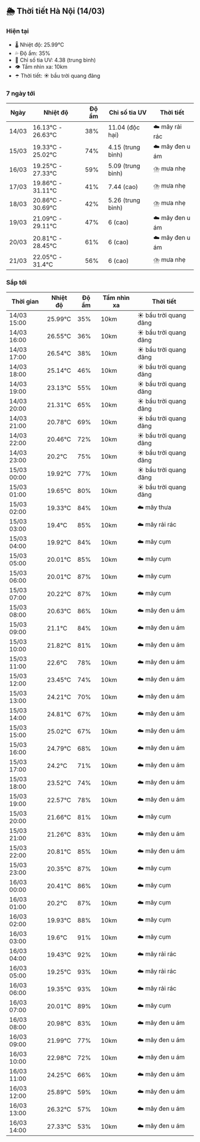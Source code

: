 ## 🌦️ Thời tiết Hà Nội (14/03)

### Hiện tại

- 🌡️ Nhiệt độ: 25.99℃
- 💦 Độ ẩm: 35%
- 🌟 Chỉ số tia UV: 4.38 (trung bình)
- 👁️ Tầm nhìn xa: 10km
- ☂️ Thời tiết: ☀️ bầu trời quang đãng

### 7 ngày tới

| Ngày | Nhiệt độ | Độ ẩm | Chỉ số tia UV | Thời tiết |
| --- | --- | --- | --- | --- |
| 14/03 | 16.13℃ - 26.63℃ | 38% | 11.04 (độc hại) | ☁️ mây rải rác |
| 15/03 | 19.33℃ - 25.02℃ | 74% | 4.15 (trung bình) | ☁️ mây đen u ám |
| 16/03 | 19.25℃ - 27.33℃ | 59% | 5.09 (trung bình) | ⛈️ mưa nhẹ |
| 17/03 | 19.86℃ - 31.11℃ | 41% | 7.44 (cao) | ⛈️ mưa nhẹ |
| 18/03 | 20.86℃ - 30.69℃ | 42% | 5.26 (trung bình) | ⛈️ mưa nhẹ |
| 19/03 | 21.09℃ - 29.11℃ | 47% | 6 (cao) | ☁️ mây đen u ám |
| 20/03 | 20.81℃ - 28.45℃ | 61% | 6 (cao) | ☁️ mây đen u ám |
| 21/03 | 22.05℃ - 31.4℃ | 56% | 6 (cao) | ⛈️ mưa nhẹ |

### Sắp tới

| Thời gian | Nhiệt độ | Độ ẩm | Tầm nhìn xa | Thời tiết |
| --- | --- | --- | --- | --- |
| 14/03 15:00 | 25.99℃ | 35% | 10km | ☀️ bầu trời quang đãng |
| 14/03 16:00 | 26.55℃ | 36% | 10km | ☀️ bầu trời quang đãng |
| 14/03 17:00 | 26.54℃ | 38% | 10km | ☀️ bầu trời quang đãng |
| 14/03 18:00 | 25.14℃ | 46% | 10km | ☀️ bầu trời quang đãng |
| 14/03 19:00 | 23.13℃ | 55% | 10km | ☀️ bầu trời quang đãng |
| 14/03 20:00 | 21.31℃ | 65% | 10km | ☀️ bầu trời quang đãng |
| 14/03 21:00 | 20.78℃ | 69% | 10km | ☀️ bầu trời quang đãng |
| 14/03 22:00 | 20.46℃ | 72% | 10km | ☀️ bầu trời quang đãng |
| 14/03 23:00 | 20.2℃ | 75% | 10km | ☀️ bầu trời quang đãng |
| 15/03 00:00 | 19.92℃ | 77% | 10km | ☀️ bầu trời quang đãng |
| 15/03 01:00 | 19.65℃ | 80% | 10km | ☀️ bầu trời quang đãng |
| 15/03 02:00 | 19.33℃ | 84% | 10km | ☁️ mây thưa |
| 15/03 03:00 | 19.4℃ | 85% | 10km | ☁️ mây rải rác |
| 15/03 04:00 | 19.92℃ | 84% | 10km | ☁️ mây cụm |
| 15/03 05:00 | 20.01℃ | 85% | 10km | ☁️ mây cụm |
| 15/03 06:00 | 20.01℃ | 87% | 10km | ☁️ mây cụm |
| 15/03 07:00 | 20.22℃ | 87% | 10km | ☁️ mây cụm |
| 15/03 08:00 | 20.63℃ | 86% | 10km | ☁️ mây đen u ám |
| 15/03 09:00 | 21.1℃ | 84% | 10km | ☁️ mây đen u ám |
| 15/03 10:00 | 21.82℃ | 81% | 10km | ☁️ mây đen u ám |
| 15/03 11:00 | 22.6℃ | 78% | 10km | ☁️ mây đen u ám |
| 15/03 12:00 | 23.45℃ | 74% | 10km | ☁️ mây đen u ám |
| 15/03 13:00 | 24.21℃ | 70% | 10km | ☁️ mây đen u ám |
| 15/03 14:00 | 24.81℃ | 67% | 10km | ☁️ mây đen u ám |
| 15/03 15:00 | 25.02℃ | 67% | 10km | ☁️ mây đen u ám |
| 15/03 16:00 | 24.79℃ | 68% | 10km | ☁️ mây đen u ám |
| 15/03 17:00 | 24.2℃ | 71% | 10km | ☁️ mây đen u ám |
| 15/03 18:00 | 23.52℃ | 74% | 10km | ☁️ mây đen u ám |
| 15/03 19:00 | 22.57℃ | 78% | 10km | ☁️ mây đen u ám |
| 15/03 20:00 | 21.66℃ | 81% | 10km | ☁️ mây cụm |
| 15/03 21:00 | 21.26℃ | 83% | 10km | ☁️ mây đen u ám |
| 15/03 22:00 | 20.81℃ | 85% | 10km | ☁️ mây đen u ám |
| 15/03 23:00 | 20.35℃ | 87% | 10km | ☁️ mây cụm |
| 16/03 00:00 | 20.41℃ | 86% | 10km | ☁️ mây cụm |
| 16/03 01:00 | 20.2℃ | 87% | 10km | ☁️ mây cụm |
| 16/03 02:00 | 19.93℃ | 88% | 10km | ☁️ mây cụm |
| 16/03 03:00 | 19.6℃ | 91% | 10km | ☁️ mây cụm |
| 16/03 04:00 | 19.43℃ | 92% | 10km | ☁️ mây rải rác |
| 16/03 05:00 | 19.25℃ | 93% | 10km | ☁️ mây rải rác |
| 16/03 06:00 | 19.35℃ | 93% | 10km | ☁️ mây rải rác |
| 16/03 07:00 | 20.01℃ | 89% | 10km | ☁️ mây cụm |
| 16/03 08:00 | 20.98℃ | 83% | 10km | ☁️ mây đen u ám |
| 16/03 09:00 | 21.99℃ | 77% | 10km | ☁️ mây đen u ám |
| 16/03 10:00 | 22.98℃ | 72% | 10km | ☁️ mây đen u ám |
| 16/03 11:00 | 24.25℃ | 66% | 10km | ☁️ mây đen u ám |
| 16/03 12:00 | 25.89℃ | 59% | 10km | ☁️ mây đen u ám |
| 16/03 13:00 | 26.32℃ | 57% | 10km | ☁️ mây đen u ám |
| 16/03 14:00 | 27.33℃ | 53% | 10km | ☁️ mây đen u ám |
